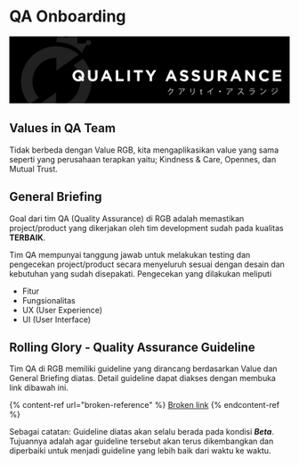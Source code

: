 # QA Onboarding

![](../.gitbook/assets/masterdesign-71.png)

## Values in QA Team

Tidak berbeda dengan Value RGB,  kita mengaplikasikan value yang sama seperti yang perusahaan terapkan yaitu; Kindness & Care, Opennes, dan Mutual Trust.

## General Briefing

Goal dari tim QA (Quality Assurance) di RGB adalah memastikan project/product yang dikerjakan oleh tim development sudah pada kualitas **TERBAIK**.

Tim QA mempunyai tanggung jawab untuk melakukan testing dan pengecekan project/product secara menyeluruh sesuai dengan desain dan kebutuhan yang sudah disepakati. Pengecekan yang dilakukan meliputi

* Fitur
* Fungsionalitas
* UX (User Experience)
* UI (User Interface)

## Rolling Glory - Quality Assurance Guideline

Tim QA di RGB memiliki guideline yang dirancang berdasarkan Value dan General Briefing diatas. Detail guideline dapat diakses dengan membuka link dibawah ini.

{% content-ref url="broken-reference" %}
[Broken link](broken-reference)
{% endcontent-ref %}

Sebagai catatan: Guideline diatas akan selalu berada pada kondisi _**Beta**_. Tujuannya adalah agar guideline tersebut akan terus dikembangkan dan diperbaiki untuk menjadi guideline yang lebih baik dari waktu ke waktu.

